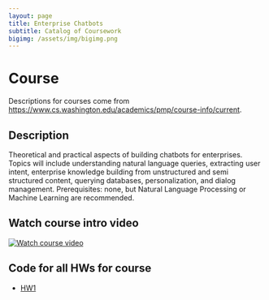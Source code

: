 ```yaml
---
layout: page
title: Enterprise Chatbots
subtitle: Catalog of Coursework
bigimg: /assets/img/bigimg.png
---
```


# Course

Descriptions for courses come from https://www.cs.washington.edu/academics/pmp/course-info/current.

## Description
Theoretical and practical aspects of building chatbots for enterprises. Topics will include understanding natural language queries, extracting user intent, enterprise knowledge building from unstructured and semi structured content, querying databases, personalization, and dialog management. Prerequisites: none, but Natural Language Processing or Machine Learning are recommended.

## Watch course intro video
[![Watch course video](https://img.youtube.com/vi/_Pf4kfj0NLQ/0.jpg)](https://www.youtube.com/watch?v=_Pf4kfj0NLQ)

## Code for all HWs for course
- [HW1](https://github.com/charlesdrotar/UW-CSE590B-SP21-Enterprise-Chatbots/tree/master/HW1)
